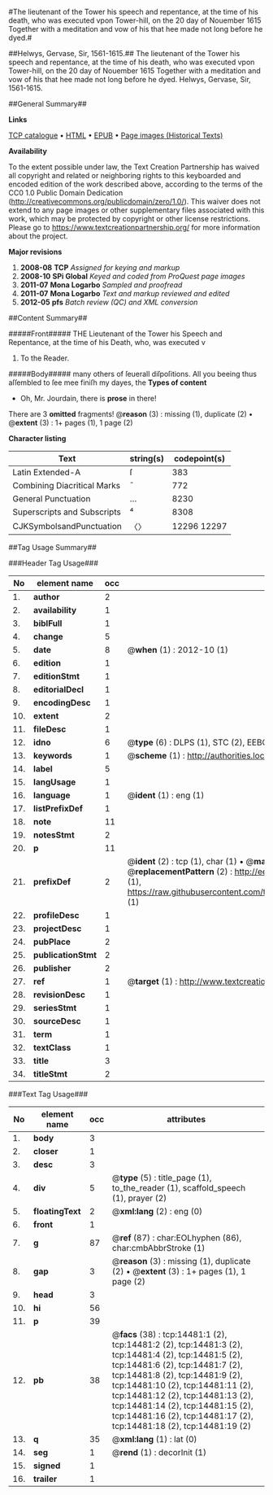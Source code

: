 #The lieutenant of the Tower his speech and repentance, at the time of his death, who was executed vpon Tower-hill, on the 20 day of Nouember 1615 Together with a meditation and vow of his that hee made not long before he dyed.#

##Helwys, Gervase, Sir, 1561-1615.##
The lieutenant of the Tower his speech and repentance, at the time of his death, who was executed vpon Tower-hill, on the 20 day of Nouember 1615 Together with a meditation and vow of his that hee made not long before he dyed.
Helwys, Gervase, Sir, 1561-1615.

##General Summary##

**Links**

[TCP catalogue](http://www.ota.ox.ac.uk/tcp/)  • 
[HTML](http://tei.it.ox.ac.uk/tcp/Texts-HTML/free/A21/A21275.html)  • 
[EPUB](http://tei.it.ox.ac.uk/tcp/Texts-EPUB/free/A21/A21275.epub) • 
[Page images (Historical Texts)](https://historicaltexts.jisc.ac.uk/eebo-99849341e)

**Availability**

To the extent possible under law, the Text Creation Partnership has waived all copyright and related or neighboring rights to this keyboarded and encoded edition of the work described above, according to the terms of the CC0 1.0 Public Domain Dedication (http://creativecommons.org/publicdomain/zero/1.0/). This waiver does not extend to any page images or other supplementary files associated with this work, which may be protected by copyright or other license restrictions. Please go to https://www.textcreationpartnership.org/ for more information about the project.

**Major revisions**

1. __2008-08__ __TCP__ *Assigned for keying and markup*
1. __2008-10__ __SPi Global__ *Keyed and coded from ProQuest page images*
1. __2011-07__ __Mona Logarbo__ *Sampled and proofread*
1. __2011-07__ __Mona Logarbo__ *Text and markup reviewed and edited*
1. __2012-05__ __pfs__ *Batch review (QC) and XML conversion*

##Content Summary##

#####Front#####
THE Lieutenant of the Tower his Speech and Repentance, at the time of his Death, who, was executed v
1. To the Reader.

#####Body#####
many others of ſeuerall diſpoſitions. All you beeing thus aſſembled to ſee mee finiſh my dayes, the 
**Types of content**

  * Oh, Mr. Jourdain, there is **prose** in there!

There are 3 **omitted** fragments! 
 @__reason__ (3) : missing (1), duplicate (2)  •  @__extent__ (3) : 1+ pages (1), 1 page (2)

**Character listing**


|Text|string(s)|codepoint(s)|
|---|---|---|
|Latin Extended-A|ſ|383|
|Combining             Diacritical Marks|̄|772|
|General Punctuation|…|8230|
|Superscripts             and Subscripts|⁴|8308|
|CJKSymbolsandPunctuation|〈〉|12296 12297|

##Tag Usage Summary##

###Header Tag Usage###

|No|element name|occ|attributes|
|---|---|---|---|
|1.|__author__|2||
|2.|__availability__|1||
|3.|__biblFull__|1||
|4.|__change__|5||
|5.|__date__|8| @__when__ (1) : 2012-10 (1)|
|6.|__edition__|1||
|7.|__editionStmt__|1||
|8.|__editorialDecl__|1||
|9.|__encodingDesc__|1||
|10.|__extent__|2||
|11.|__fileDesc__|1||
|12.|__idno__|6| @__type__ (6) : DLPS (1), STC (2), EEBO-CITATION (1), PROQUEST (1), VID (1)|
|13.|__keywords__|1| @__scheme__ (1) : http://authorities.loc.gov/ (1)|
|14.|__label__|5||
|15.|__langUsage__|1||
|16.|__language__|1| @__ident__ (1) : eng (1)|
|17.|__listPrefixDef__|1||
|18.|__note__|11||
|19.|__notesStmt__|2||
|20.|__p__|11||
|21.|__prefixDef__|2| @__ident__ (2) : tcp (1), char (1)  •  @__matchPattern__ (2) : ([0-9\-]+):([0-9IVX]+) (1), (.+) (1)  •  @__replacementPattern__ (2) : http://eebo.chadwyck.com/downloadtiff?vid=$1&page=$2 (1), https://raw.githubusercontent.com/textcreationpartnership/Texts/master/tcpchars.xml#$1 (1)|
|22.|__profileDesc__|1||
|23.|__projectDesc__|1||
|24.|__pubPlace__|2||
|25.|__publicationStmt__|2||
|26.|__publisher__|2||
|27.|__ref__|1| @__target__ (1) : http://www.textcreationpartnership.org/docs/. (1)|
|28.|__revisionDesc__|1||
|29.|__seriesStmt__|1||
|30.|__sourceDesc__|1||
|31.|__term__|1||
|32.|__textClass__|1||
|33.|__title__|3||
|34.|__titleStmt__|2||


###Text Tag Usage###

|No|element name|occ|attributes|
|---|---|---|---|
|1.|__body__|3||
|2.|__closer__|1||
|3.|__desc__|3||
|4.|__div__|5| @__type__ (5) : title_page (1), to_the_reader (1), scaffold_speech (1), prayer (2)|
|5.|__floatingText__|2| @__xml:lang__ (2) : eng (0)|
|6.|__front__|1||
|7.|__g__|87| @__ref__ (87) : char:EOLhyphen (86), char:cmbAbbrStroke (1)|
|8.|__gap__|3| @__reason__ (3) : missing (1), duplicate (2)  •  @__extent__ (3) : 1+ pages (1), 1 page (2)|
|9.|__head__|3||
|10.|__hi__|56||
|11.|__p__|39||
|12.|__pb__|38| @__facs__ (38) : tcp:14481:1 (2), tcp:14481:2 (2), tcp:14481:3 (2), tcp:14481:4 (2), tcp:14481:5 (2), tcp:14481:6 (2), tcp:14481:7 (2), tcp:14481:8 (2), tcp:14481:9 (2), tcp:14481:10 (2), tcp:14481:11 (2), tcp:14481:12 (2), tcp:14481:13 (2), tcp:14481:14 (2), tcp:14481:15 (2), tcp:14481:16 (2), tcp:14481:17 (2), tcp:14481:18 (2), tcp:14481:19 (2)|
|13.|__q__|35| @__xml:lang__ (1) : lat (0)|
|14.|__seg__|1| @__rend__ (1) : decorInit (1)|
|15.|__signed__|1||
|16.|__trailer__|1||

